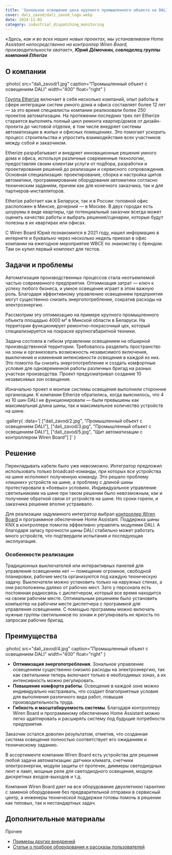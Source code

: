 ```yaml
---
title: 'Зональное освещение цеха крупного промышленного объекта на DALI'
cover: dali_zavod/dali_zavod_logo.webp
date: 2024-11-02
category: industrial_dispatching_monitoring
---
```


_«Здесь, как и во всех наших новых проектах, мы устанавливаем Home Assistant непосредственно на контроллер Wiren Board, производительности хватает», **Юрий Дёмочкин, совладелец группы компаний Etherize**_

## О компании

:photo{
    src="dali_zavod/1.jpg"
    caption="Промышленный объект с освещением DALI"
    width="400"
    float="right"
}

[Группа Etherize](https://etherize.ru/) включает в себя несколько компаний, опыт работы в сфере интеграции систем умного дома и офиса составляет более 12 лет — за это время специалисты компании реализовали более 250 проектов автоматизации. На протяжении последних трех лет Etherize старается выполнять полный цикл ремонта квартир/домов от дизайн-проекта до чистовой отделки, в том числе внедряет системы автоматизации в жилых и офисных помещениях. Это помогает ускорить процесс строительства и упростить взаимодействие всех участников между собой и заказчиком.

Etherize разрабатывает и внедряет инновационные решения умного дома и офиса, используя различные современные технологии, предоставляя своим клиентам услуги от подбора, разработки и проектирования решений до реализации и сервисного сопровождения. Основная специализация: проектирование, сборка и настройка щитов автоматики, программирование оборудования автоматики согласно техническим заданиям, причем как для конечного заказчика, так и для партнеров-инсталляторов.

Etherize работает как в Беларуси, так и в России: головной офис расположен в Минске, дочерний — в Москве. В двух городах есть шоурумы в виде квартиры, где потенциальный заказчик всегда может оценить качество работы и выбрать решения/сценарии, которые будут полезны в их квартирах или офисах.

С Wiren Board Юрий познакомился в 2021 году, нашел информацию в интернете и буквально через несколько недель приехал в офис компании на ежегодное мероприятие WBCE по знакомству с брендом. Там он купил первый комплект для тестов.


## Задачи и проблемы

Автоматизация производственных процессов стала неотъемлемой частью современного предприятия. Оптимизация затрат — ключ к успеху любого бизнеса, и умное освещение играет в этом важную роль. Благодаря эффективному управлению освещением предприятия могут существенно снизить энергопотребление, сократив расходы на электроэнергию.

Рассмотрим эту оптимизацию на примере крупного промышленного объекта площадью 4000 м² в Минской области в Беларуси. На территории функционирует ремонтно-покрасочный цех, который специализируется на покраске крупногабаритной техники.

Задача состояла в гибком управлении освещением на обширной производственной территории. Требовалось разделить пространство на зоны и организовать возможность независимого включения, выключения и изменения интенсивности освещения в каждой из них. Это помогло бы снизить энергопотребление и создать комфортные условия для одновременной работы различных бригад на разных участках производства. Проект предусматривал создание 10 независимых зон освещения.

Изначально проект и монтаж системы освещения выполнили сторонние организации. К компании Etherize обратились, когда выяснилось, что 4 из 10 шин DALI не функционировали — были превышены как максимальная длина шины, так и максимальное количество устройств на шине.

:gallery{
    :data='[
        ["dali_zavod/2.jpg", "Промышленный объект с освещением DALI"],
        ["dali_zavod/3.jpg", "Промышленный объект с освещением DALI"],
        ["dali_zavod/5.jpg", "Щит автоматизации с контроллером Wiren Board"]
    ]'
}

## Решение

Перекладывать кабели было уже невозможно. Интегратор предложил использовать только broadcast-команды, при которых все устройства на шине исполняют полученную команду. Это решало проблему «лишних» устройств на шине, а проблему с длиной шины протестировали в «боевых» условиях.  Индивидуальное управление светильниками на шине при таком решении было невозможным, как и получение обратной связи от устройств на шине. Но сроки горели, и заказчика решение вполне устраивало.

Для реализации задуманного интегратор выбрал [контроллер Wiren Board](https://wirenboard.com/ru/catalog/kontrollery/) и программное обеспечение Home Assistant. Поддержка шины KNX в контроллере помогла эффективно управлять модулями DALI. А благодаря запасу прочности шины DALI стабильно может работать много устройств, что подтвердили испытания и последующая эксплуатация.

### Особенности реализации

Традиционных выключателей или интерактивных панелей для управления освещением нет —  помещение огромное, свободной планировки, рабочие места организуются под каждую техническую задачу. Выключатели можно установить только на наружных стенах, а они расположены далеко от рабочих мест. Зато у персонала есть постоянная радиосвязь с диспетчером, который все время находится на своем рабочем месте. Оптимальным решением было установить компьютер на рабочем месте диспетчера с программой для управления освещением. С помощью программы можно включать нужные группы светильников по зонам и регулировать их яркость по запросам рабочих бригад.

## Преимущества

:photo{
    src="dali_zavod/4.jpg"
    caption="Промышленный объект с освещением DALI"
    width="400"
    float="right"
}

* **Оптимизация энергопотребления**. Зональное управление освещением существенно снизило расходы на электроэнергию, так как светильники теперь включают только в необходимых зонах, а их интенсивность можно регулировать.  
* **Повышение комфорта работы**. Освещение в каждой зоне можно индивидуально настраивать, что создает благоприятные условия для выполнения различного вида работ, повышая производительность труда.  
* **Гибкость и масштабируемость системы**. Благодаря контроллеру Wiren Board и программному обеспечению Home Assistant можно легко адаптировать и расширять систему под будущие потребности предприятия.

Заказчик остался доволен результатом, отметив, что созданная система освещения полностью соответствует его ожиданиям и техническому заданию. 

В ассортименте компании Wiren Board есть устройства для решения любой задачи автоматизации: датчики климата, счетчики электроэнергии, модули защиты от протечек, диммеры светодиодных лент и ламп, мощные реле для светодиодного освещения, модули дискретных входов-выходов и т.д.

Компания Wiren Board дает на все оборудование двухлетнюю гарантию с заменой оборудования без предварительной отправки в сервисный центр, а инженеры технической поддержки готовы помочь в решении как типовых, так и нестандартных задач.


## Дополнительные материалы

Прочее

- [Примеры других внедрений](../solutions/)
- [Статьи о подборе оборудования и рассказы пользователей](../articles)
